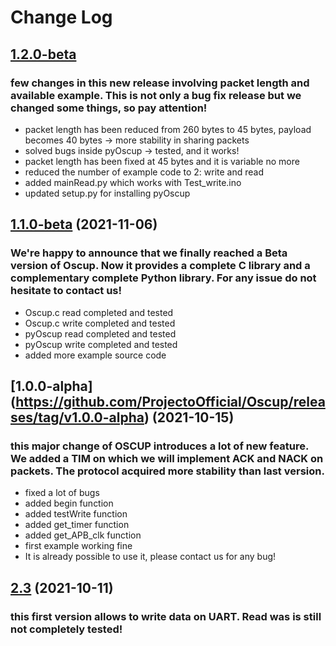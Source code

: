 # Change Log


## [1.2.0-beta](https://github.com/ProjectoOfficial/Oscup/releases/tag/v1.2.0-beta)

### few changes in this new release involving packet length and available example. This is not only a bug fix release but we changed some things, so pay attention!

* packet length has been reduced from 260 bytes to 45 bytes, payload becomes 40 bytes -> more stability in sharing packets
* solved bugs inside pyOscup -> tested, and it works!
* packet length has been fixed at 45 bytes and it is variable no more
* reduced the number of example code to 2: write and read
* added mainRead.py which works with Test_write.ino
* updated setup.py for installing pyOscup


## [1.1.0-beta](https://github.com/ProjectoOfficial/Oscup/releases/tag/v1.1.0-beta) (2021-11-06)

### We're happy to announce that we finally reached a Beta version of Oscup. Now it provides a complete C library and a complementary complete Python library. For any issue do not hesitate to contact us!

* Oscup.c read completed and tested
* Oscup.c write completed and tested
* pyOscup read completed and tested
* pyOscup write completed and tested
* added more example source code


## [1.0.0-alpha] (https://github.com/ProjectoOfficial/Oscup/releases/tag/v1.0.0-alpha) (2021-10-15)

### this major change of OSCUP introduces a lot of new feature. We added a TIM on which we will implement ACK and NACK on packets. The protocol acquired more stability than last version.

* fixed a lot of bugs
* added begin function
* added testWrite function
* added get_timer function
* added get_APB_clk function
* first example working fine
* It is already possible to use it, please contact us for any bug!


## [2.3](https://github.com/ProjectoOfficial/Oscup/releases/tag/Oscup) (2021-10-11)
### this first version allows to write data on UART. Read was is still not completely tested!

